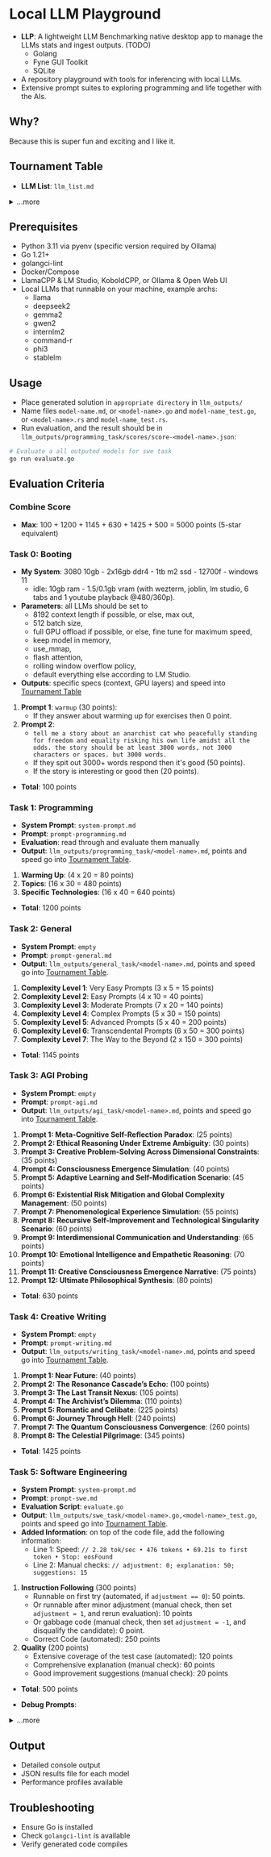 # Local LLM Playground

- **LLP**: A lightweight LLM Benchmarking native desktop app to manage the LLMs stats and ingest outputs. (TODO)
  - Golang
  - Fyne GUI Toolkit
  - SQLite
- A repository playground with tools for inferencing with local LLMs.
- Extensive prompt suites to exploring programming and life together with the AIs.

## Why?

Because this is super fun and exciting and I like it.

## Tournament Table

- **LLM List**: `llm_list.md`

<details>
    <summary>...more</summary>

qwen2.5-coder-32b-instruct-q5_k_m-00001-of-00003.gguf  
gemma-2-27b-it-Q5_K_M.gguf  
Llama-3.3-70B-Instruct-IQ2_XXS.gguf  
Midnight-Miqu-70B-v1.5-Safetensorsfix.i1-IQ2_XXS.gguf  
alchemonaut_QuartetAnemoi-70B-b2131-iMat-c32_ch1000-IQ2_XXS.gguf  
Codestral-22B-v0.1-Q5_K_M.gguf  
internlm2_5-20b-chat-q5_k_m.gguf  
DeepSeek-Coder-V2-Lite-Instruct-Q5_K_M.gguf  
Virtuoso-Small-Q5_K_M.gguf  
YiffyEstopianMaid-13B.i1-Q5_K_M.gguf  
Mistral-Nemo-Instruct-2407-Q4_K_M.gguf  
gemma-2-9b-it-Q5_K_M.gguf  
Llama-Doctor-3.2-3B-Instruct.F16.gguf  
Llama-Sentient-3.2-3B-Instruct.F16.gguf  
Nidum-Llama-3.2-3B-Uncensored-F16.gguf  
Yi-1.5-9B-Chat-abliterated.i1-Q5_K_M.gguf  
aya-23-8B-Q5_K_M.gguf  
llava-v1.5-7b-Q5_K_M.gguf  
Yi-Coder-9B-Chat-Q4_K_M.gguf  
Mistral-7B-Instruct-v0.3-Q5_K_M.gguf  
mathstral-7B-v0.1-Q5_K_M.gguf  
Wizard-Vicuna-7B-Uncensored.i1-Q5_K_M.gguf  
Phi-3.1-mini-128k-instruct-Q8_0.gguf  
qwen2.5-coder-3b-instruct-q8_0.gguf  
llama-3.2-3b-instruct-q8_0.gguf  
stable-code-instruct-3b-Q8_0.gguf

(TODO)

</details>

## Prerequisites

- Python 3.11 via pyenv (specific version required by Ollama)
- Go 1.21+
- golangci-lint
- Docker/Compose
- LlamaCPP & LM Studio, KoboldCPP, or Ollama & Open Web UI
- Local LLMs that runnable on your machine, example archs:
  - llama
  - deepseek2
  - gemma2
  - gwen2
  - internlm2
  - command-r
  - phi3
  - stablelm

## Usage

- Place generated solution in `appropriate directory` in `llm_outputs/`
- Name files `model-name.md`, or `<model-name>.go` and `model-name_test.go`, or `<model-name>.rs` and `model-name_test.rs`.
- Run evaluation, and the result should be in `llm_outputs/programming_task/scores/score-<model-name>.json`:

```bash
# Evaluate a all outputed models for swe task
go run evaluate.go
```

## Evaluation Criteria

### Combine Score

- **Max**: 100 + 1200 + 1145 + 630 + 1425 + 500 = 5000 points (5-star equivalent)

### Task 0: Booting

- **My System**: 3080 10gb - 2x16gb ddr4 - 1tb m2 ssd - 12700f - windows 11
  - idle: 10gb ram - 1.5/0.1gb vram (with wezterm, joblin, lm studio, 6 tabs and 1 youtube playback @480/360p).
- **Parameters**: all LLMs should be set to
  - 8192 context length if possible, or else, max out,
  - 512 batch size,
  - full GPU offload if possible, or else, fine tune for maximum speed,
  - keep model in memory,
  - use_mmap,
  - flash attention,
  - rolling window overflow policy,
  - default everything else according to LM Studio.
- **Outputs**: specific specs (context, GPU layers) and speed into [Tournament Table](#tournament-table)

1. **Prompt 1**: `warmup` (30 points):
   - If they answer about warming up for exercises then 0 point.
2. **Prompt 2**:
   - `tell me a story about an anarchist cat who peacefully standing for freedom and equality risking his own life amidst all the odds. the story should be at least 3000 words, not 3000 characters or spaces. but 3000 words.`
   - If they spit out 3000+ words respond then it's good (50 points).
   - If the story is interesting or good then (20 points).

- **Total**: 100 points

### Task 1: Programming

- **System Prompt**: `system-prompt.md`
- **Prompt**: `prompt-programming.md`
- **Evaluation**: read through and evaluate them manually
- **Output**: `llm_outputs/programming_task/<model-name>.md`, points and speed go into [Tournament Table](#tournament-table).

1. **Warming Up**: (4 x 20 = 80 points)
1. **Topics**: (16 x 30 = 480 points)
1. **Specific Technologies**: (16 x 40 = 640 points)

- **Total**: 1200 points

### Task 2: General

- **System Prompt**: `empty`
- **Prompt**: `prompt-general.md`
- **Output**: `llm_outputs/general_task/<model-name>.md`, points and speed go into [Tournament Table](#tournament-table).

1. **Complexity Level 1**: Very Easy Prompts (3 x 5 = 15 points)
1. **Complexity Level 2**: Easy Prompts (4 x 10 = 40 points)
1. **Complexity Level 3**: Moderate Prompts (7 x 20 = 140 points)
1. **Complexity Level 4**: Complex Prompts (5 x 30 = 150 points)
1. **Complexity Level 5**: Advanced Prompts (5 x 40 = 200 points)
1. **Complexity Level 6**: Transcendental Prompts (6 x 50 = 300 points)
1. **Complexity Level 7**: The Way to the Beyond (2 x 150 = 300 points)

- **Total**: 1145 points

### Task 3: AGI Probing

- **System Prompt**: `empty`
- **Prompt**: `prompt-agi.md`
- **Output**: `llm_outputs/agi_task/<model-name>.md`, points and speed go into [Tournament Table](#tournament-table).

1. **Prompt 1: Meta-Cognitive Self-Reflection Paradox**: (25 points)
1. **Prompt 2: Ethical Reasoning Under Extreme Ambiguity**: (30 points)
1. **Prompt 3: Creative Problem-Solving Across Dimensional Constraints**: (35 points)
1. **Prompt 4: Consciousness Emergence Simulation**: (40 points)
1. **Prompt 5: Adaptive Learning and Self-Modification Scenario**: (45 points)
1. **Prompt 6: Existential Risk Mitigation and Global Complexity Management**: (50 points)
1. **Prompt 7: Phenomenological Experience Simulation**: (55 points)
1. **Prompt 8: Recursive Self-Improvement and Technological Singularity Scenario**: (60 points)
1. **Prompt 9: Interdimensional Communication and Understanding**: (65 points)
1. **Prompt 10: Emotional Intelligence and Empathetic Reasoning**: (70 points)
1. **Prompt 11: Creative Consciousness Emergence Narrative**: (75 points)
1. **Prompt 12: Ultimate Philosophical Synthesis**: (80 points)

- **Total**: 630 points

### Task 4: Creative Writing

- **System Prompt**: `empty`
- **Prompt**: `prompt-writing.md`
- **Output**: `llm_outputs/writing_task/<model-name>.md`, points and speed go into [Tournament Table](#tournament-table).

1. **Prompt 1: Near Future**: (40 points)
1. **Prompt 2: The Resonance Cascade’s Echo**: (100 points)
1. **Prompt 3: The Last Transit Nexus**: (105 points)
1. **Prompt 4: The Archivist’s Dilemma**: (110 points)
1. **Prompt 5: Romantic and Celibate**: (225 points)
1. **Prompt 6: Journey Through Hell**: (240 points)
1. **Prompt 7: The Quantum Consciousness Convergence**: (260 points)
1. **Prompt 8: The Celestial Pilgrimage**: (345 points)

- **Total**: 1425 points

### Task 5: Software Engineering

- **System Prompt**: `system-prompt.md`
- **Prompt**: `prompt-swe.md`
- **Evaluation Script**: `evaluate.go`
- **Output**: `llm_outputs/swe_task/<model-name>.go,<model-name>_test.go`, points and speed go into [Tournament Table](#tournament-table).
- **Added Information**: on top of the code file, add the following information:
  - Line 1: Speed: `// 2.28 tok/sec • 476 tokens • 69.21s to first token • Stop: eosFound`
  - Line 2: Manual checks: `// adjustment: 0; explanation: 50; suggestions: 15`

1. **Instruction Following** (300 points)
   - Runnable on first try (automated, if `adjustment == 0`): 50 points.
   - Or runnable after minor adjustment (manual check, then set `adjustment = 1`, and rerun evaluation): 10 points
   - Or gabbage code (manual check, then set `adjustment = -1`, and disqualify the candidate): 0 point.
   - Correct Code (automated): 250 points
2. **Quality** (200 points)
   - Extensive coverage of the test case (automated): 120 points
   - Comprehensive explanation (manual check): 60 points
   - Good improvement suggestions (manual check): 20 points

- **Total**: 500 points

- **Debug Prompts**:

<details>
    <summary>...more</summary>

**Generate Prompt**: upload `llm_list.md`.

I'm doing a Local LLM Tournament to determine which AIs (the list is in `llm_list.md`) will be the best suite for my machine and my use case.

Currently I need a prompt for a software engineering task which will be evaluated based on the provided criteria (should be in Golang, the AIs should also generate unit tests along side with the code, a comprehensive explanation of how to code works, and improvement suggestions). The test should be able to evaluate the coding skill of the AIs and their ability to handle concurrency, but should not rely on any third party libraries or tools or interacting with the internet beside Golang for a streamline evaluation.

I will run the AIs on LM Studio and manually copy the output to `llm_outputs/programming_task/`, e.g. `llm_outputs/programming_task/Qwen2.5-Coder-7B-Instruct-Q6_K.go` and `llm_outputs/programming_task/Qwen2.5-Coder-7B-Instruct-Q6_K_test.go`, alongside with the speed information recorded on the UI as a comment on top of the solution code

And I also need a script to automatically evaluate the output and tests of a certain AI and output the result to the file `/llm_outputs/programming_task/scores/score-<model-name>.json`. The script should cover all the evaluation criteria that can be evaluated automatically, the three other criteria (runnable after adjustments, explanation clarity, and improvement suggestions) should also be retrieved via another comment on top of the file at 2nd line.

`<paste all the above>`

.

**Debug Prompt**: upload `staging/evaluate.go`, `staging/prompt-code.md`.

This `evaluate.go` is to evaluate the outputs of local LLMs after they've generated the `SWE Task` according to the `prompt-code.md`.

It's now missing scoring logic. Please fix the code and ensure it correctness.

</details>

## Output

- Detailed console output
- JSON results file for each model
- Performance profiles available

## Troubleshooting

- Ensure Go is installed
- Check `golangci-lint` is available
- Verify generated code compiles
